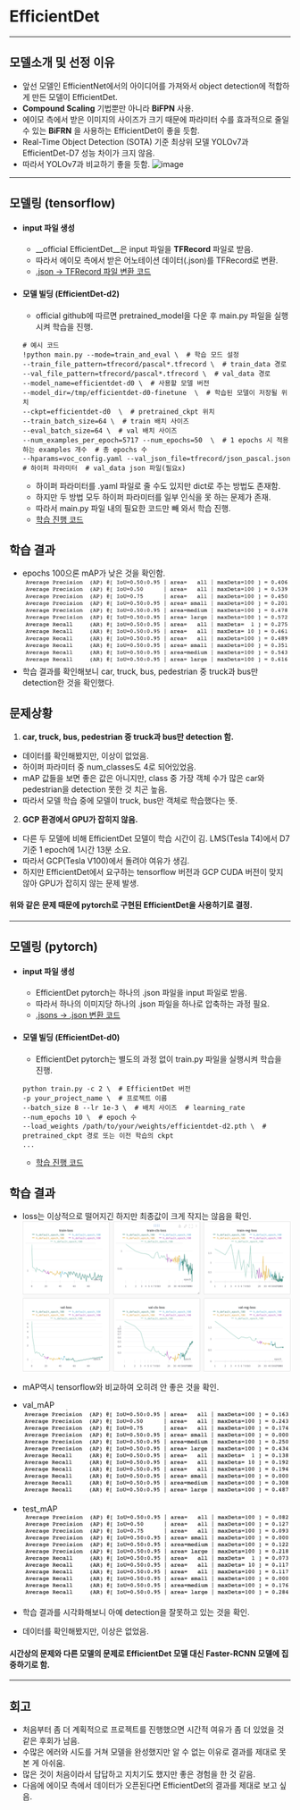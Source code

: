 # EfficientDet
---
## 모델소개 및 선정 이유
- 앞선 모델인 EfficientNet에서의 아이디어를 가져와서 object detection에 적합하게 만든 모델이 EfficientDet.
- __Compound Scaling__ 기법뿐만 아니라 __BiFPN__ 사용.
- 에이모 측에서 받은 이미지의 사이즈가 크기 때문에 파라미터 수를 효과적으로 줄일 수 있는 __BiFRN__ 을 사용하는 EfficientDet이 좋을 듯함.
- Real-Time Object Detection (SOTA) 기준 최상위 모델 YOLOv7과 EfficientDet-D7 성능 차이가 크지 않음.
- 따라서 YOLOv7과 비교하기 좋을 듯함.
![image](https://user-images.githubusercontent.com/108502954/206827157-7c2ff475-fca1-4d74-998f-5c37bbc30cc2.png)
----
## 모델링 (tensorflow)
- #### input 파일 생성
   - __official EfficientDet__은 input 파일을 __TFRecord__ 파일로 받음.
   - 따라서 에이모 측에서 받은 어노테이션 데이터(.json)를 TFRecord로 변환.
   - [.json -> TFRecord 파일 변환 코드](https://github.com/minki-kwak/AIFFELTHON/blob/main/%EB%AA%A8%EB%8D%B8%EB%A7%81/Efficientdet/EfficientDet_tensorflow/efficientdet_tensorflow_dataset_making.ipynb)
- #### 모델 빌딩 (EfficientDet-d2)
   - official github에 따르면 pretrained_model을 다운 후 main.py 파일을 실행시켜 학습을 진행.
   
  ``` 
  # 예시 코드
  !python main.py --mode=train_and_eval \  # 학습 모드 설정
  --train_file_pattern=tfrecord/pascal*.tfrecord \  # train_data 경로
  --val_file_pattern=tfrecord/pascal*.tfrecord \  # val_data 경로
  --model_name=efficientdet-d0 \  # 사용할 모델 버전
  --model_dir=/tmp/efficientdet-d0-finetune  \  # 학습된 모델이 저장될 위치
  --ckpt=efficientdet-d0  \  # pretrained_ckpt 위치
  --train_batch_size=64 \  # train 배치 사이즈
  --eval_batch_size=64 \  # val 배치 사이즈
  --num_examples_per_epoch=5717 --num_epochs=50  \  # 1 epochs 시 적용하는 examples 개수  # 총 epochs 수
  --hparams=voc_config.yaml --val_json_file=tfrecord/json_pascal.json  # 하이퍼 파라미터  # val_data json 파일(필요x)
  ``` 
  
   - 하이퍼 파라미터를 .yaml 파일로 줄 수도 있지만 dict로 주는 방법도 존재함.
   - 하지만 두 방법 모두 하이퍼 파라미터를 일부 인식을 못 하는 문제가 존재.
   - 따라서 main.py 파일 내의 필요한 코드만 빼 와서 학습 진행.
   - [학습 진행 코드](https://github.com/minki-kwak/AIFFELTHON/blob/main/%EB%AA%A8%EB%8D%B8%EB%A7%81/Efficientdet/EfficientDet_tensorflow/EfficientDet_tensorflow_aimmo_training.ipynb)
## 학습 결과
- epochs 100으론 mAP가 낮은 것을 확인함.
   <img src = './EfficientDet_tensorflow/tensorflow_result/EfficientDet-d2_100_mAP.png'>
- 학습 결과를 확인해보니 car, truck, bus, pedestrian 중 truck과 bus만 detection한 것을 확인했다.

## 문제상황
1. __car, truck, bus, pedestrian 중 truck과 bus만 detection 함.__
  - 데이터를 확인해봤지만, 이상이 없었음.
  - 하이퍼 파라미터 중 num_classes도 4로 되어있었음.
  - mAP 값들을 보면 좋은 값은 아니지만, class 중 가장 객체 수가 많은 car와 pedestrian을 detection 못한 것 치곤 높음.
  - 따라서 모델 학습 중에 모델이 truck, bus만 객체로 학습했다는 뜻.
2. __GCP 환경에서 GPU가 잡히지 않음.__
  - 다른 두 모델에 비해 EfficientDet 모델이 학습 시간이 김. LMS(Tesla T4)에서 D7 기준 1 epoch에 1시간 13분 소요.
  - 따라서 GCP(Tesla V100)에서 돌려야 여유가 생김.
  - 하지만 EfficientDet에서 요구하는 tensorflow 버전과 GCP CUDA 버전이 맞지 않아 GPU가 잡히지 않는 문제 발생.
#### 위와 같은 문제 때문에 pytorch로 구현된 EfficientDet을 사용하기로 결정.
---
## 모델링 (pytorch)
- #### input 파일 생성
  - EfficientDet pytorch는 하나의 .json 파일을 input 파일로 받음.
  - 따라서 하나의 이미지당 하나의 .json 파일을 하나로 압축하는 과정 필요.
  - [.jsons -> .json 변환 코드](https://github.com/minki-kwak/AIFFELTHON/blob/main/%EB%AA%A8%EB%8D%B8%EB%A7%81/Efficientdet/EfficientDet_pytorch/efficientdet_pytorch_dataset_making.ipynb)
- #### 모델 빌딩 (EfficientDet-d0)
  - EfficientDet pytorch는 별도의 과정 없이 train.py 파일을 실행시켜 학습을 진행.

  ```
  python train.py -c 2 \  # EfficientDet 버전
  -p your_project_name \  # 프로젝트 이름
  --batch_size 8 --lr 1e-3 \  # 배치 사이즈  # learning_rate
  --num_epochs 10 \  # epoch 수
  --load_weights /path/to/your/weights/efficientdet-d2.pth \  # pretrained_ckpt 경로 또는 이전 학습의 ckpt
  ...
  ```
  - [학습 진행 코드](https://github.com/minki-kwak/AIFFELTHON/blob/main/%EB%AA%A8%EB%8D%B8%EB%A7%81/Efficientdet/EfficientDet_pytorch/EfficientDet_pytorch_aimmo_training.ipynb)
## 학습 결과
- loss는 이상적으로 떨어지긴 하지만 최종값이 크게 작지는 않음을 확인.
   <img src = './EfficientDet_pytorch/pytorch_result/EfficientDet-d0_loss.png'>
- mAP역시 tensorflow와 비교하여 오히려 안 좋은 것을 확인.
- val_mAP
   <img src = './EfficientDet_pytorch/pytorch_result/EfficientDet-d0_val_mAP.png'>
- test_mAP
   <img src = './EfficientDet_pytorch/pytorch_result/EfficientDet-d0_test_mAP.png'>
- 학습 결과를 시각화해보니 아예 detection을 잘못하고 있는 것을 확인.
  
- 데이터를 확인해봤지만, 이상은 없었음.
#### 시간상의 문제와 다른 모델의 문제로 EfficientDet 모델 대신 Faster-RCNN 모델에 집중하기로 함.
---
## 회고
- 처음부터 좀 더 계획적으로 프로젝트를 진행했으면 시간적 여유가 좀 더 있었을 것 같은 후회가 남음.
- 수많은 에러와 시도를 거쳐 모델을 완성했지만 알 수 없는 이유로 결과를 제대로 못 본 게 아쉬움.
- 많은 것이 처음이라서 답답하고 지치기도 했지만 좋은 경험을 한 것 같음.
- 다음에 에이모 측에서 데이터가 오픈된다면 EfficientDet의 결과를 제대로 보고 싶음.  
 
